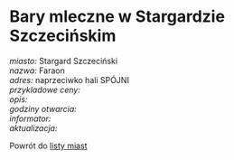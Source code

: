 # Bary mleczne w Stargardzie Szczecińskim





*miasto:*  Stargard Szczeciński    <br/>
*nazwa:*  Faraon   <br/>
*adres:*     naprzeciwko hali SPÓJNI         <br/>
*przykladowe ceny:*     <br/>
*opis:*     <br/>
*godziny otwarcia:*     <br/>
*informator:*     <br/>
*aktualizacja:*        <br/>


Powrót do [listy miast](/bary_mleczne)
